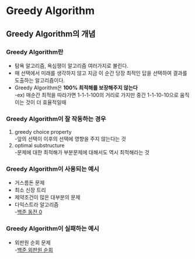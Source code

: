 # Greedy Algorithm

## Greedy Algorithm의 개념

### Greedy Algorithm란

- 탐욕 알고리즘, 욕심쟁이 알고리즘 여러가지로 불린다.
- 매 선택에서 미래를 생각하지 않고 지금 이 순간 당장 최적인 답을 선택하여 결과를 도출하는 알고리즘이다.
- Greedy Algorithm은 **100\% 최적해를 보장해주지 않는다**  
  -ex) 매순간 최적을 따라가면 1-1-1-100의 거리로 가지만 중간 1-1-10-10으로 움직이는 것이 더 효율적일때

### Greedy Algorithm이 잘 작동하는 경우

1. greedy choice property  
   -앞의 선택이 이후의 선택에 영향을 주지 않는다는 것
1. optimal substructure  
   -문제에 대한 최적해가 부분문제에 대해서도 역시 최적해라는 것

### Greedy Algorithm이 사용되는 예시

- 거스름돈 문제
- 최소 신장 트리
- 제약조건이 많은 대부분의 문제
- 다익스트라 알고리즘  
  -[백준 동전 0](https://www.acmicpc.net/problem/11047)

### Greedy Algorithm이 실패하는 예시

- 외판원 순회 문제  
  -[백준 외판원 순회](https://www.acmicpc.net/problem/2098)
